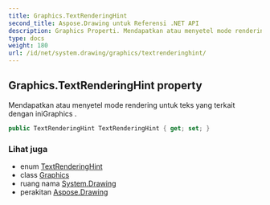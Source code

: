 ```yaml
---
title: Graphics.TextRenderingHint
second_title: Aspose.Drawing untuk Referensi .NET API
description: Graphics Properti. Mendapatkan atau menyetel mode rendering untuk teks yang terkait dengan iniGraphics .
type: docs
weight: 180
url: /id/net/system.drawing/graphics/textrenderinghint/
---
```

## Graphics.TextRenderingHint property

Mendapatkan atau menyetel mode rendering untuk teks yang terkait dengan iniGraphics .

```csharp
public TextRenderingHint TextRenderingHint { get; set; }
```

### Lihat juga

* enum [TextRenderingHint](../../../system.drawing.text/textrenderinghint/)
* class [Graphics](../)
* ruang nama [System.Drawing](../../graphics/)
* perakitan [Aspose.Drawing](../../../)


